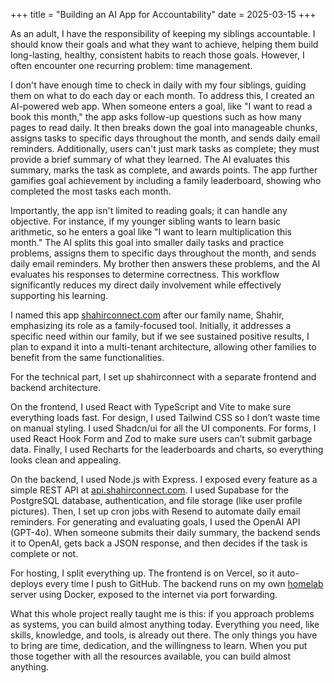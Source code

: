 +++
title = "Building an AI App for Accountability"
date = 2025-03-15
+++

As an adult, I have the responsibility of keeping my siblings accountable. I should know their goals and what they want to achieve, helping them build long-lasting, healthy, consistent habits to reach those goals. However, I often encounter one recurring problem: time management.

I don't have enough time to check in daily with my four siblings, guiding them on what to do each day or each month. To address this, I created an AI-powered web app. When someone enters a goal, like "I want to read a book this month," the app asks follow-up questions such as how many pages to read daily. It then breaks down the goal into manageable chunks, assigns tasks to specific days throughout the month, and sends daily email reminders. Additionally, users can't just mark tasks as complete; they must provide a brief summary of what they learned. The AI evaluates this summary, marks the task as complete, and awards points. The app further gamifies goal achievement by including a family leaderboard, showing who completed the most tasks each month.

Importantly, the app isn't limited to reading goals; it can handle any objective. For instance, if my younger sibling wants to learn basic arithmetic, so he enters a goal like "I want to learn multiplication this month." The AI splits this goal into smaller daily tasks and practice problems, assigns them to specific days throughout the month, and sends daily email reminders. My brother then answers these problems, and the AI evaluates his responses to determine correctness. This workflow significantly reduces my direct daily involvement while effectively supporting his learning.

I named this app [shahirconnect.com](http://shahirconnect.com/) after our family name, Shahir, emphasizing its role as a family-focused tool. Initially, it addresses a specific need within our family, but if we see sustained positive results, I plan to expand it into a multi-tenant architecture, allowing other families to benefit from the same functionalities.

For the technical part, I set up shahirconnect with a separate frontend and backend architecture.

On the frontend, I used React with TypeScript and Vite to make sure everything loads fast. For design, I used Tailwind CSS so I don’t waste time on manual styling. I used Shadcn/ui for all the UI components. For forms, I used React Hook Form and Zod to make sure users can’t submit garbage data. Finally, I used Recharts for the leaderboards and charts, so everything looks clean and appealing.

On the backend, I used Node.js with Express. I exposed every feature as a simple REST API at [api.shahirconnect.com](http://api.shahirconnect.com). I used Supabase for the PostgreSQL database, authentication, and file storage (like user profile pictures). Then, I set up cron jobs with Resend to automate daily email reminders. For generating and evaluating goals, I used the OpenAI API (GPT-4o). When someone submits their daily summary, the backend sends it to OpenAI, gets back a JSON response, and then decides if the task is complete or not.

For hosting, I split everything up. The frontend is on Vercel, so it auto-deploys every time I push to GitHub. The backend runs on my own [homelab](https://www.hassanshahir.com/projects/homelab/) server using Docker, exposed to the internet via port forwarding.

What this whole project really taught me is this: if you approach problems as systems, you can build almost anything today. Everything you need, like skills, knowledge, and tools, is already out there. The only things you have to bring are time, dedication, and the willingness to learn. When you put those together with all the resources available, you can build almost anything.

